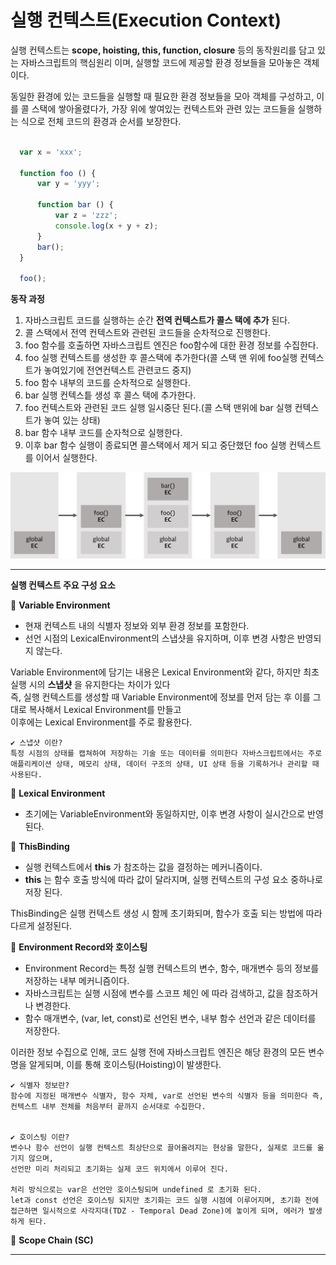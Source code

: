 # 실행 컨텍스트(Execution Context)  
  실행 컨텍스트는 **scope, hoisting, this, function, closure** 등의 동작원리를 담고 있는 자바스크립트의 핵심원리 이며, 실행할 코드에   제공할 환경 정보들을 모아놓은 객체이다.    

  동일한 환경에 있는 코드들을 실행할 때 필요한 환경 정보들을 모아 객체를 구성하고, 이를 콜 스택에 쌓아올렸다가, 가장 위에 쌓여있는 컨텍스트와 관련   있는 코드들을 실행하는 식으로 전체 코드의 환경과 순서를 보장한다.  

  ```javascript
     
    var x = 'xxx';

    function foo () {
        var y = 'yyy';

        function bar () {
            var z = 'zzz';
            console.log(x + y + z);
        }
        bar();
    } 

    foo(); 

  ```   

  **동작 과정**

  1. 자바스크립트 코드를 실행하는 순간 **전역 컨텍스트가 콜스 택에 추가** 된다.  
  2. 콜 스택에서 전역 컨텍스트와 관련된 코드들을 순차적으로 진행한다.  
  3. foo 함수를 호출하면 자바스크립트 엔진은 foo함수에 대한 환경 정보를 수집한다.  
  4. foo 실행 컨텍스트를 생성한 후 콜스택에 추가한다(콜 스택 맨 위에 foo실행 컨텍스트가 놓여있기에 전연컨텍스트 관련코드 중지)  
  5. foo 함수 내부의 코드를 순차적으로 실행한다.  
  6. bar 실행 컨텍스틑 생성 후 콜스 택에 추가한다.  
  7. foo 컨텍스트와 관련된 코드 실행 일시중단 된다.(콜 스택 맨위에 bar 실행 컨텍스트가 놓여 있는 상태)   
  8. bar 함수 내부 코드를 순자척으로 실행한다.  
  9. 이후 bar 함수 실행이 종료되면 콜스택에서 제거 되고 중단했던 foo 실행 컨텍스트를 이어서 실행한다.  
  

  <img src="/study\assets\execution-context.png" />


  ---


  **실행 컨텍스트 주요 구성 요소**    

  📌 **Variable Environment**   
  - 현재 컨텍스트 내의 식별자 정보와 외부 환경 정보를 포함한다.
  - 선언 시점의 LexicalEnvironment의 스냅샷을 유지하며, 이후 변경 사항은 반영되지 않는다.

  Variable Environment에 담기는 내용은 Lexical Environment와 같다, 하지만 최초 실행 시의 **스냅샷** 을 유지한다는 차이가 있다    
  즉, 실행 컨텍스트를 생성할 때 Variable Environment에 정보를 먼저 담는 후 이를 그대로 복사해서 Lexical Environment를 만들고    
  이후에는 Lexical Environment를 주로 활용한다.  

    ✔ 스냅샷 이란?
    특정 시점의 상태를 캡쳐하여 저장하는 기술 또는 데이터를 의미한다 자바스크립트에서는 주로 애플리케이션 상태, 메모리 상태, 데이터 구조의 상태, UI 상태 등을 기록하거나 관리할 때 사용된다.  


  📌 **Lexical Environment**  
  - 초기에는 VariableEnvironment와 동일하지만, 이후 변경 사항이 실시간으로 반영된다.


  📌 **ThisBinding**  
  - 실행 컨텍스트에서 **this** 가 참조하는 값을 결정하는 메커니즘이다.  
  - **this** 는 함수 호출 방식에 따라 값이 달라지며, 실행 컨텍스트의 구성 요소 중하나로 저장 된다.  

  ThisBinding은 실행 컨텍스트 생성 시 함께 초기화되며, 함수가 호출 되는 방법에 따라 다르게 설정된다.  


  📌 **Environment Record와 호이스팅**   
  
  - Environment Record는 특정 실행 컨텍스트의 변수, 함수, 매개변수 등의 정보를 저장하는 내부 메커니즘이다.   
  - 자바스크립트는 실행 시점에 변수를 스코프 체인 에 따라 검색하고, 값을 참조하거나 변경한다.  
  - 함수 매개변수, (var, let, const)로 선언된 변수, 내부 함수 선언과 같은 데이터를 저장한다.

  이러한 정보 수집으로 인해, 코드 실행 전에 자바스크립트 엔진은 해당 환경의 모든 변수명을 알게되며, 이를 통해 호이스팅(Hoisting)이 발생한다.  

    
    ✔ 식별자 정보란?
    함수에 지정된 매개변수 식별자, 함수 자체, var로 선언된 변수의 식별자 등을 의미한다 즉, 컨텍스트 내부 전체를 처음부터 끝까지 순서대로 수집한다.  


    ✔ 호이스팅 이란?
    변수나 함수 선언이 실행 컨텍스트 최상단으로 끌어올려지는 현상을 말한다, 실제로 코드를 옮기지 않으며,   
    선언만 미리 처리되고 초기화는 실제 코드 위치에서 이루어 진다.   

    처리 방식으로는 var은 선언만 호이스팅되며 undefined 로 초기화 된다.  
    let과 const 선언은 호이스팅 되지만 초기화는 코드 실행 시점에 이루어지며, 초기화 전에 접근하면 일시적으로 사각지대(TDZ - Temporal Dead Zone)에 놓이게 되며, 에러가 발생하게 된다.  


  📌 **Scope Chain (SC)**     
    

  ---












